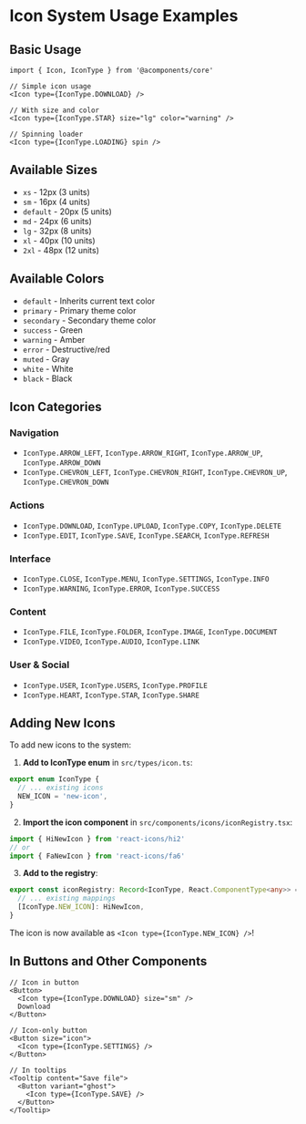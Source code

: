 # Icon System Usage Examples

## Basic Usage

```tsx
import { Icon, IconType } from '@acomponents/core'

// Simple icon usage
<Icon type={IconType.DOWNLOAD} />

// With size and color
<Icon type={IconType.STAR} size="lg" color="warning" />

// Spinning loader
<Icon type={IconType.LOADING} spin />
```

## Available Sizes
- `xs` - 12px (3 units)
- `sm` - 16px (4 units) 
- `default` - 20px (5 units)
- `md` - 24px (6 units)
- `lg` - 32px (8 units)
- `xl` - 40px (10 units)
- `2xl` - 48px (12 units)

## Available Colors
- `default` - Inherits current text color
- `primary` - Primary theme color
- `secondary` - Secondary theme color
- `success` - Green
- `warning` - Amber
- `error` - Destructive/red
- `muted` - Gray
- `white` - White
- `black` - Black

## Icon Categories

### Navigation
- `IconType.ARROW_LEFT`, `IconType.ARROW_RIGHT`, `IconType.ARROW_UP`, `IconType.ARROW_DOWN`
- `IconType.CHEVRON_LEFT`, `IconType.CHEVRON_RIGHT`, `IconType.CHEVRON_UP`, `IconType.CHEVRON_DOWN`

### Actions
- `IconType.DOWNLOAD`, `IconType.UPLOAD`, `IconType.COPY`, `IconType.DELETE`
- `IconType.EDIT`, `IconType.SAVE`, `IconType.SEARCH`, `IconType.REFRESH`

### Interface
- `IconType.CLOSE`, `IconType.MENU`, `IconType.SETTINGS`, `IconType.INFO`
- `IconType.WARNING`, `IconType.ERROR`, `IconType.SUCCESS`

### Content
- `IconType.FILE`, `IconType.FOLDER`, `IconType.IMAGE`, `IconType.DOCUMENT`
- `IconType.VIDEO`, `IconType.AUDIO`, `IconType.LINK`

### User & Social
- `IconType.USER`, `IconType.USERS`, `IconType.PROFILE`
- `IconType.HEART`, `IconType.STAR`, `IconType.SHARE`

## Adding New Icons

To add new icons to the system:

1. **Add to IconType enum** in `src/types/icon.ts`:
```typescript
export enum IconType {
  // ... existing icons
  NEW_ICON = 'new-icon',
}
```

2. **Import the icon component** in `src/components/icons/iconRegistry.tsx`:
```typescript
import { HiNewIcon } from 'react-icons/hi2'
// or
import { FaNewIcon } from 'react-icons/fa6'
```

3. **Add to the registry**:
```typescript
export const iconRegistry: Record<IconType, React.ComponentType<any>> = {
  // ... existing mappings
  [IconType.NEW_ICON]: HiNewIcon,
}
```

The icon is now available as `<Icon type={IconType.NEW_ICON} />`!

## In Buttons and Other Components

```tsx
// Icon in button
<Button>
  <Icon type={IconType.DOWNLOAD} size="sm" />
  Download
</Button>

// Icon-only button
<Button size="icon">
  <Icon type={IconType.SETTINGS} />
</Button>

// In tooltips
<Tooltip content="Save file">
  <Button variant="ghost">
    <Icon type={IconType.SAVE} />
  </Button>
</Tooltip>
```
